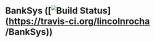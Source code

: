 # BankSys ([![Build Status](https://travis-ci.org/lincolnrocha/BankSys.svg)](https://travis-ci.org/lincolnrocha /BankSys))
